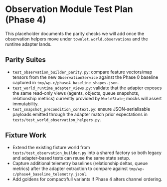 # Observation Module Test Plan (Phase 4)

This placeholder documents the parity checks we will add once the observation
helpers move under `townlet.world.observations` and the runtime adapter lands.

## Parity Suites
- `test_observation_builder_parity.py`: compare feature vectors/map tensors from
  the new `ObservationService` against the Phase 0 baseline captured in
  `tmp/wp-c/phase4_baseline_shapes.json`.
- `test_world_runtime_adapter_views.py`: validate that the adapter exposes the
  same read-only views (agents, objects, queue snapshots, relationship metrics)
  currently provided by `WorldState`; mocks will assert immutability.
- `test_snapshot_precondition_context.py`: ensure JSON-serialisable payloads
  emitted through the adapter match prior expectations in
  `tests/test_world_observation_helpers.py`.

## Fixture Work
- Extend the existing fixture world from `tests/test_observation_builder.py` into
  a shared factory so both legacy and adapter-based tests can reuse the same
  state setup.
- Capture additional telemetry baselines (relationship deltas, queue metrics)
  after the adapter extraction to compare against
  `tmp/wp-c/phase4_baseline_telemetry.jsonl`.
- Add goldens for compact/full variants if Phase 4 alters channel ordering.
